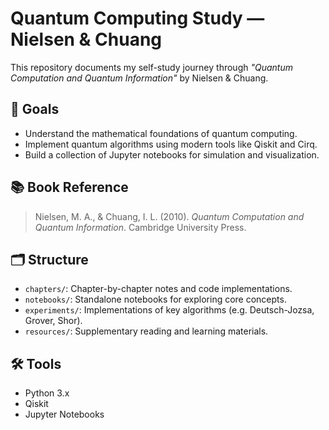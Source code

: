 # Quantum Computing Study — Nielsen & Chuang

This repository documents my self-study journey through *"Quantum Computation and Quantum Information"* by Nielsen & Chuang.

## 🧠 Goals

- Understand the mathematical foundations of quantum computing.
- Implement quantum algorithms using modern tools like Qiskit and Cirq.
- Build a collection of Jupyter notebooks for simulation and visualization.

## 📚 Book Reference

> Nielsen, M. A., & Chuang, I. L. (2010). *Quantum Computation and Quantum Information*. Cambridge University Press.

## 🗂 Structure

- `chapters/`: Chapter-by-chapter notes and code implementations.
- `notebooks/`: Standalone notebooks for exploring core concepts.
- `experiments/`: Implementations of key algorithms (e.g. Deutsch-Jozsa, Grover, Shor).
- `resources/`: Supplementary reading and learning materials.

## 🛠 Tools

- Python 3.x
- Qiskit
- Jupyter Notebooks

